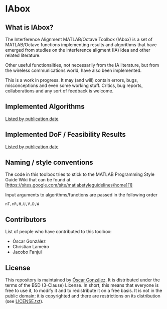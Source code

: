 IAbox
========
What is IAbox?
--------------
The Interference Alignment MATLAB/Octave Toolbox (IAbox) is a set of 
MATLAB/Octave functions implementing results and algorithms that have 
emerged from studies on the interference aligment (IA) idea and other
related literature.

Other useful functionalities, not necessarily from the IA literature, but 
from the wireless communications world, have also been implemented.

This is a work in progress. It may (and will) contain errors, bugs, misconceptions and even some working stuff.
Critics, bug reports, collaborations and any sort of feedback is welcome.

Implemented Algorithms
--------------------------------------------
[Listed by publication date](src/Algorithms/README.md)

Implemented DoF / Feasibility Results
-----------------------------------------------------
[Listed by publication date](src/DoFandFeasibility/README.md)

Naming / style conventions
--------------------------
The code in this toolbox tries to stick to the MATLAB Programming Style 
Guide Wiki that can be found at
[https://sites.google.com/site/matlabstyleguidelines/home][1]

Input arguments to algorithms/functions are passed in the following order

`nT,nR,H,U,V,D,W`

Contributors
------------

List of people who have contributed to this toolbox:

 - Óscar González
 - Christian Lameiro
 - Jacobo Fanjul
 
License
-------
This repository is maintained by [Óscar González][2]. It is distributed under the terms of the BSD (3-Clause) License.  In short, this means that everyone is free to use it, to modify it and to redistribute it on a free basis. It is not in the public domain; it is copyrighted and there are restrictions on its distribution (see [LICENSE.txt](LICENSE.txt)).


  [1]: https://sites.google.com/site/matlabstyleguidelines/home
  [2]: http://gtas.unican.es/people/oscargf